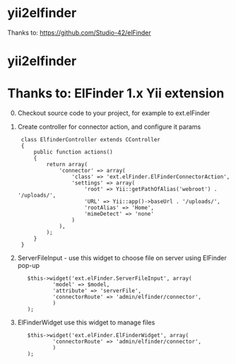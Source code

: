 yii2elfinder
============

Thanks to:
https://github.com/Studio-42/elFinder

yii2elfinder
============




Thanks to:
ElFinder 1.x Yii extension
==========================

0. Checkout source code to your project, for example to ext.elFinder
1. Create controller for connector action, and configure it params

        class ElfinderController extends CController
        {
            public function actions()
            {
                return array(
                    'connector' => array(
                        'class' => 'ext.elFinder.ElFinderConnectorAction',
                        'settings' => array(
                            'root' => Yii::getPathOfAlias('webroot') . '/uploads/',
                            'URL' => Yii::app()->baseUrl . '/uploads/',
                            'rootAlias' => 'Home',
                            'mimeDetect' => 'none'
                        )
                    ),
                );
            }
        }

2. ServerFileInput - use this widget to choose file on server using ElFinder pop-up

          $this->widget('ext.elFinder.ServerFileInput', array(
                  'model' => $model,
                  'attribute' => 'serverFile',
                  'connectorRoute' => 'admin/elfinder/connector',
                  )
          );
3. ElFinderWidget use this widget to manage files

          $this->widget('ext.elFinder.ElFinderWidget', array(
                  'connectorRoute' => 'admin/elfinder/connector',
                  )
          );

